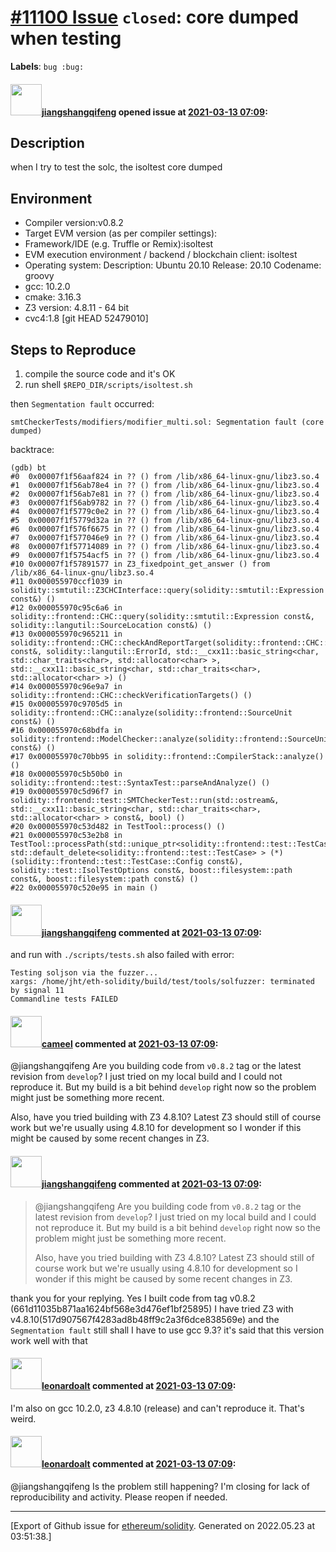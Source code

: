 # [\#11100 Issue](https://github.com/ethereum/solidity/issues/11100) `closed`: core dumped when testing
**Labels**: `bug :bug:`


#### <img src="https://avatars.githubusercontent.com/u/11242921?u=425684bba082c72e73eacbe26f86eddb0d45093c&v=4" width="50">[jiangshangqifeng](https://github.com/jiangshangqifeng) opened issue at [2021-03-13 07:09](https://github.com/ethereum/solidity/issues/11100):

## Description
when I try to test the solc, the isoltest core dumped

## Environment

- Compiler version:v0.8.2
- Target EVM version (as per compiler settings):
- Framework/IDE (e.g. Truffle or Remix):isoltest 
- EVM execution environment / backend / blockchain client: isoltest 
- Operating system:
  Description:    Ubuntu 20.10
  Release:        20.10
  Codename:       groovy
- gcc: 10.2.0
- cmake: 3.16.3
- Z3 version: 4.8.11 - 64 bit
- cvc4:1.8 [git HEAD 52479010]

## Steps to Reproduce

1. compile the source code and it's OK
2. run shell `$REPO_DIR/scripts/isoltest.sh`

then `Segmentation fault` occurred:
```
smtCheckerTests/modifiers/modifier_multi.sol: Segmentation fault (core dumped)
```
backtrace:

```
(gdb) bt
#0  0x00007f1f56aaf824 in ?? () from /lib/x86_64-linux-gnu/libz3.so.4
#1  0x00007f1f56ab78e4 in ?? () from /lib/x86_64-linux-gnu/libz3.so.4
#2  0x00007f1f56ab7e81 in ?? () from /lib/x86_64-linux-gnu/libz3.so.4
#3  0x00007f1f56ab9782 in ?? () from /lib/x86_64-linux-gnu/libz3.so.4
#4  0x00007f1f5779c0e2 in ?? () from /lib/x86_64-linux-gnu/libz3.so.4
#5  0x00007f1f5779d32a in ?? () from /lib/x86_64-linux-gnu/libz3.so.4
#6  0x00007f1f576f6675 in ?? () from /lib/x86_64-linux-gnu/libz3.so.4
#7  0x00007f1f577046e9 in ?? () from /lib/x86_64-linux-gnu/libz3.so.4
#8  0x00007f1f57714089 in ?? () from /lib/x86_64-linux-gnu/libz3.so.4
#9  0x00007f1f5754acf5 in ?? () from /lib/x86_64-linux-gnu/libz3.so.4
#10 0x00007f1f57891577 in Z3_fixedpoint_get_answer () from /lib/x86_64-linux-gnu/libz3.so.4
#11 0x000055970ccf1039 in solidity::smtutil::Z3CHCInterface::query(solidity::smtutil::Expression const&) ()
#12 0x000055970c95c6a6 in solidity::frontend::CHC::query(solidity::smtutil::Expression const&, solidity::langutil::SourceLocation const&) ()
#13 0x000055970c965211 in solidity::frontend::CHC::checkAndReportTarget(solidity::frontend::CHC::CHCVerificationTarget const&, solidity::langutil::ErrorId, std::__cxx11::basic_string<char, std::char_traits<char>, std::allocator<char> >, std::__cxx11::basic_string<char, std::char_traits<char>, std::allocator<char> >) ()
#14 0x000055970c96e9a7 in solidity::frontend::CHC::checkVerificationTargets() ()
#15 0x000055970c9705d5 in solidity::frontend::CHC::analyze(solidity::frontend::SourceUnit const&) ()
#16 0x000055970c68bdfa in solidity::frontend::ModelChecker::analyze(solidity::frontend::SourceUnit const&) ()
#17 0x000055970c70bb95 in solidity::frontend::CompilerStack::analyze() ()
#18 0x000055970c5b50b0 in solidity::frontend::test::SyntaxTest::parseAndAnalyze() ()
#19 0x000055970c5d96f7 in solidity::frontend::test::SMTCheckerTest::run(std::ostream&, std::__cxx11::basic_string<char, std::char_traits<char>, std::allocator<char> > const&, bool) ()
#20 0x000055970c53d482 in TestTool::process() ()
#21 0x000055970c53e2b8 in TestTool::processPath(std::unique_ptr<solidity::frontend::test::TestCase, std::default_delete<solidity::frontend::test::TestCase> > (*)(solidity::frontend::test::TestCase::Config const&), solidity::test::IsolTestOptions const&, boost::filesystem::path const&, boost::filesystem::path const&) ()
#22 0x000055970c520e95 in main ()
```

#### <img src="https://avatars.githubusercontent.com/u/11242921?u=425684bba082c72e73eacbe26f86eddb0d45093c&v=4" width="50">[jiangshangqifeng](https://github.com/jiangshangqifeng) commented at [2021-03-13 07:09](https://github.com/ethereum/solidity/issues/11100#issuecomment-797881725):

and run with `./scripts/tests.sh` also failed with error:

```
Testing soljson via the fuzzer...
xargs: /home/jht/eth-solidity/build/test/tools/solfuzzer: terminated by signal 11
Commandline tests FAILED
```

#### <img src="https://avatars.githubusercontent.com/u/137030?v=4" width="50">[cameel](https://github.com/cameel) commented at [2021-03-13 07:09](https://github.com/ethereum/solidity/issues/11100#issuecomment-798617618):

@jiangshangqifeng Are you building code from `v0.8.2` tag or the latest revision from `develop`? I just tried on my local build and I could not reproduce it. But my build is a bit behind `develop` right now so the problem might just be something more recent.

Also, have you tried building with Z3 4.8.10? Latest Z3 should still of course work but we're usually using 4.8.10 for development so I wonder if this might be caused by some recent changes in Z3.

#### <img src="https://avatars.githubusercontent.com/u/11242921?u=425684bba082c72e73eacbe26f86eddb0d45093c&v=4" width="50">[jiangshangqifeng](https://github.com/jiangshangqifeng) commented at [2021-03-13 07:09](https://github.com/ethereum/solidity/issues/11100#issuecomment-799049136):

> @jiangshangqifeng Are you building code from `v0.8.2` tag or the latest revision from `develop`? I just tried on my local build and I could not reproduce it. But my build is a bit behind `develop` right now so the problem might just be something more recent.
> 
> Also, have you tried building with Z3 4.8.10? Latest Z3 should still of course work but we're usually using 4.8.10 for development so I wonder if this might be caused by some recent changes in Z3.

thank you for your replying.
Yes I built code from tag  v0.8.2 (661d11035b871aa1624bf568e3d476ef1bf25895)
I have tried Z3 with v4.8.10(517d907567f4283ad8b48ff9c2a3f6dce838569e) and  the `Segmentation fault` still
shall I have to use gcc 9.3?  it's said that this version work well with that

#### <img src="https://avatars.githubusercontent.com/u/504195?u=ce2facd14af9fd474ebff49f0d44891f56f7500f&v=4" width="50">[leonardoalt](https://github.com/leonardoalt) commented at [2021-03-13 07:09](https://github.com/ethereum/solidity/issues/11100#issuecomment-801210828):

I'm also on gcc 10.2.0, z3 4.8.10 (release) and can't reproduce it. That's weird.

#### <img src="https://avatars.githubusercontent.com/u/504195?u=ce2facd14af9fd474ebff49f0d44891f56f7500f&v=4" width="50">[leonardoalt](https://github.com/leonardoalt) commented at [2021-03-13 07:09](https://github.com/ethereum/solidity/issues/11100#issuecomment-817748648):

@jiangshangqifeng Is the problem still happening? I'm closing for lack of reproducibility and activity. Please reopen if needed.


-------------------------------------------------------------------------------



[Export of Github issue for [ethereum/solidity](https://github.com/ethereum/solidity). Generated on 2022.05.23 at 03:51:38.]
